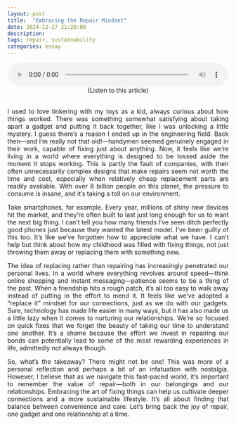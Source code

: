 ```yaml
---
layout: post
title:  "Embracing the Repair Mindset"
date: 2024-12-27 21:20:00
description: 
tags: repair, sustainability
categories: essay
---
```


<figure style="text-align: center; max-width: 500px; margin: 0 auto;">
    <audio controls style="width: 100%;">
        <source src="/assets/audio/repair_minset.mp3" type="audio/mpeg">
        Your browser does not support the audio element.
    </audio>
    <figcaption>(Listen to this article)</figcaption>
</figure>

<br>

<div style="text-align: justify;">

<p>I used to love tinkering with my toys as a kid, always curious about how things worked. There was something somewhat satisfying about taking apart a gadget and putting it back together, like I was unlocking a little mystery. I guess there’s a reason I ended up in the engineering field. Back then—and I’m really not that old!—handymen seemed genuinely engaged in their work, capable of fixing just about anything. Now, it feels like we’re living in a world where everything is designed to be tossed aside the moment it stops working. This is partly the fault of companies, with their often unnecessarily complex designs that make repairs seem not worth the time and cost, especially when relatively cheap replacement parts are readily available. With over 8 billion people on this planet, the pressure to consume is insane, and it’s taking a toll on our environment.</p>

<p>Take smartphones, for example. Every year, millions of shiny new devices hit the market, and they’re often built to last just long enough for us to want the next big thing. I can’t tell you how many friends I’ve seen ditch perfectly good phones just because they wanted the latest model. I’ve been guilty of this too. It’s like we’ve forgotten how to appreciate what we have. I can’t help but think about how my childhood was filled with fixing things, not just throwing them away or replacing them with something new.</p>

<p>The idea of replacing rather than repairing has increasingly penetrated our personal lives. In a world where everything revolves around speed—think online shopping and instant messaging—patience seems to be a thing of the past. When a friendship hits a rough patch, it’s all too easy to walk away instead of putting in the effort to mend it. It feels like we’ve adopted a “replace it” mindset for our connections, just as we do with our gadgets. Sure, technology has made life easier in many ways, but it has also made us a little lazy when it comes to nurturing our relationships. We’re so focused on quick fixes that we forget the beauty of taking our time to understand one another. It’s a shame because the effort we invest in repairing our bonds can potentially lead to some of the most rewarding experiences in life, admittedly not always though.</p>

<p>So, what’s the takeaway? There might not be one! This was more of a personal reflection and perhaps a bit of an infatuation with nostalgia. However, I believe that as we navigate this fast-paced world, it’s important to remember the value of repair—both in our belongings and our relationships. Embracing the art of fixing things can help us cultivate deeper connections and a more sustainable lifestyle. It’s all about finding that balance between convenience and care. Let’s bring back the joy of repair, one gadget and one relationship at a time.</p>

</div>